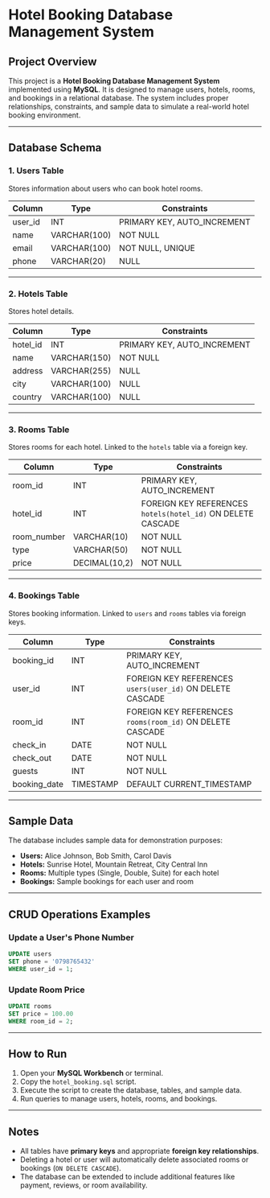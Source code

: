 
# Hotel Booking Database Management System

## Project Overview
This project is a **Hotel Booking Database Management System** implemented using **MySQL**. It is designed to manage users, hotels, rooms, and bookings in a relational database. The system includes proper relationships, constraints, and sample data to simulate a real-world hotel booking environment.

---

## Database Schema

### 1. Users Table
Stores information about users who can book hotel rooms.

| Column | Type | Constraints |
|--------|------|-------------|
| user_id | INT | PRIMARY KEY, AUTO_INCREMENT |
| name | VARCHAR(100) | NOT NULL |
| email | VARCHAR(100) | NOT NULL, UNIQUE |
| phone | VARCHAR(20) | NULL |

---

### 2. Hotels Table
Stores hotel details.

| Column | Type | Constraints |
|--------|------|-------------|
| hotel_id | INT | PRIMARY KEY, AUTO_INCREMENT |
| name | VARCHAR(150) | NOT NULL |
| address | VARCHAR(255) | NULL |
| city | VARCHAR(100) | NULL |
| country | VARCHAR(100) | NULL |

---

### 3. Rooms Table
Stores rooms for each hotel. Linked to the `hotels` table via a foreign key.

| Column | Type | Constraints |
|--------|------|-------------|
| room_id | INT | PRIMARY KEY, AUTO_INCREMENT |
| hotel_id | INT | FOREIGN KEY REFERENCES `hotels(hotel_id)` ON DELETE CASCADE |
| room_number | VARCHAR(10) | NOT NULL |
| type | VARCHAR(50) | NOT NULL |
| price | DECIMAL(10,2) | NOT NULL |

---

### 4. Bookings Table
Stores booking information. Linked to `users` and `rooms` tables via foreign keys.

| Column | Type | Constraints |
|--------|------|-------------|
| booking_id | INT | PRIMARY KEY, AUTO_INCREMENT |
| user_id | INT | FOREIGN KEY REFERENCES `users(user_id)` ON DELETE CASCADE |
| room_id | INT | FOREIGN KEY REFERENCES `rooms(room_id)` ON DELETE CASCADE |
| check_in | DATE | NOT NULL |
| check_out | DATE | NOT NULL |
| guests | INT | NOT NULL |
| booking_date | TIMESTAMP | DEFAULT CURRENT_TIMESTAMP |

---

## Sample Data
The database includes sample data for demonstration purposes:

- **Users:** Alice Johnson, Bob Smith, Carol Davis  
- **Hotels:** Sunrise Hotel, Mountain Retreat, City Central Inn  
- **Rooms:** Multiple types (Single, Double, Suite) for each hotel  
- **Bookings:** Sample bookings for each user and room  

---

## CRUD Operations Examples

### Update a User's Phone Number
```sql
UPDATE users
SET phone = '0798765432'
WHERE user_id = 1;
````

### Update Room Price

```sql
UPDATE rooms
SET price = 100.00
WHERE room_id = 2;
```

---

## How to Run

1. Open your **MySQL Workbench** or terminal.
2. Copy the `hotel_booking.sql` script.
3. Execute the script to create the database, tables, and sample data.
4. Run queries to manage users, hotels, rooms, and bookings.

---

## Notes

* All tables have **primary keys** and appropriate **foreign key relationships**.
* Deleting a hotel or user will automatically delete associated rooms or bookings (`ON DELETE CASCADE`).
* The database can be extended to include additional features like payment, reviews, or room availability.


